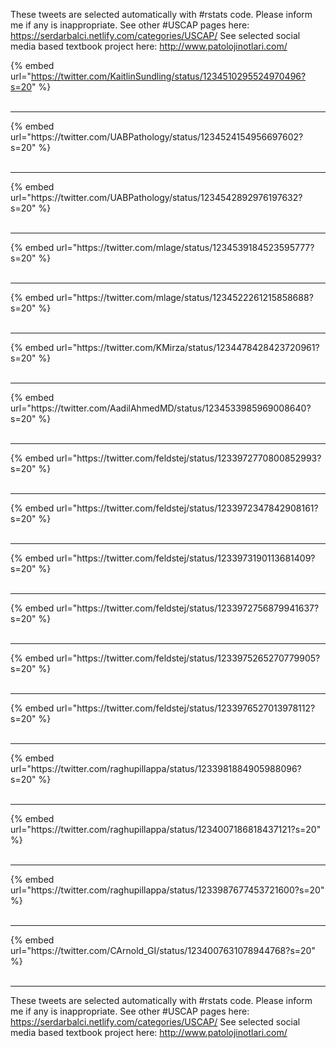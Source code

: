 

These tweets are selected automatically with #rstats code. Please inform me if any is inappropriate.
See other #USCAP pages here: https://serdarbalci.netlify.com/categories/USCAP/ 
See selected social media based textbook project here: http://www.patolojinotlari.com/

{% embed url="https://twitter.com/KaitlinSundling/status/1234510295524970496?s=20" %}<br>
<br>
<hr>
{% embed url="https://twitter.com/UABPathology/status/1234524154956697602?s=20" %}<br>
<br>
<hr>
{% embed url="https://twitter.com/UABPathology/status/1234542892976197632?s=20" %}<br>
<br>
<hr>
{% embed url="https://twitter.com/mlage/status/1234539184523595777?s=20" %}<br>
<br>
<hr>
{% embed url="https://twitter.com/mlage/status/1234522261215858688?s=20" %}<br>
<br>
<hr>
{% embed url="https://twitter.com/KMirza/status/1234478428423720961?s=20" %}<br>
<br>
<hr>
{% embed url="https://twitter.com/AadilAhmedMD/status/1234533985969008640?s=20" %}<br>
<br>
<hr>
{% embed url="https://twitter.com/feldstej/status/1233972770800852993?s=20" %}<br>
<br>
<hr>
{% embed url="https://twitter.com/feldstej/status/1233972347842908161?s=20" %}<br>
<br>
<hr>
{% embed url="https://twitter.com/feldstej/status/1233973190113681409?s=20" %}<br>
<br>
<hr>
{% embed url="https://twitter.com/feldstej/status/1233972756879941637?s=20" %}<br>
<br>
<hr>
{% embed url="https://twitter.com/feldstej/status/1233975265270779905?s=20" %}<br>
<br>
<hr>
{% embed url="https://twitter.com/feldstej/status/1233976527013978112?s=20" %}<br>
<br>
<hr>
{% embed url="https://twitter.com/raghupillappa/status/1233981884905988096?s=20" %}<br>
<br>
<hr>
{% embed url="https://twitter.com/raghupillappa/status/1234007186818437121?s=20" %}<br>
<br>
<hr>
{% embed url="https://twitter.com/raghupillappa/status/1233987677453721600?s=20" %}<br>
<br>
<hr>
{% embed url="https://twitter.com/CArnold_GI/status/1234007631078944768?s=20" %}<br>
<br>
<hr>


These tweets are selected automatically with #rstats code. Please inform me if any is inappropriate.
See other #USCAP pages here: https://serdarbalci.netlify.com/categories/USCAP/ 
See selected social media based textbook project here: http://www.patolojinotlari.com/
